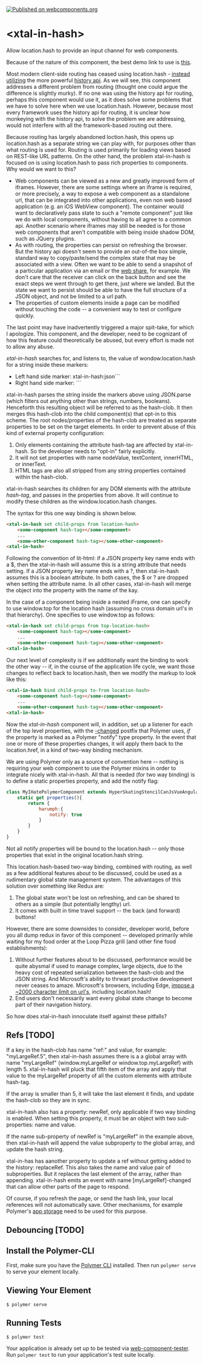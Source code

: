 [![Published on webcomponents.org](https://img.shields.io/badge/webcomponents.org-published-blue.svg)](https://www.webcomponents.org/element/bahrus/xtal-in-hash)

# \<xtal-in-hash\>


Allow location.hash to provide an input channel for web components.  

Because of the nature of this component, the best demo link to use is [this](http://rawgit.com/bahrus/xtal/master/bower_components/xtal-in-hash/demo/index.html).

Most modern client-side routing has ceased using location.hash - [instead utilizing](http://krasimirtsonev.com/blog/article/deep-dive-into-client-side-routing-navigo-pushstate-hash) the more powerful [history api](https://developer.mozilla.org/en-US/docs/Web/API/History_API).  As we will see, this component addresses a different problem from routing (thought one could argue the difference is slightly murky).  If no one was using the history api for routing, perhaps this component would use it, as it does solve some problems that we have to solve here when we use location.hash.  However, because most every framework uses the history api for routing, it is unclear how monkeying with the history api, to solve the problem we are addressing, would not interfere with all the framework-based routing out there.

Because routing has largely abandoned loction.hash, this opens up location.hash as a separate string we can play with, for purposes other than what routing is used for.  Routing is used primarily for loading views based on REST-like URL patterns.  On the other hand, the problem xtal-in-hash is focused on is using location.hash to pass rich properties to components.  Why would we want to this? 

* Web components can be viewed as a new and greatly improved form of iframes.  However, there are some settings where an iframe is required, or more precisely, a way to expose a web component as a standalone url, that can be integrated into other applications, even non web based application (e.g. an iOS WebView component).  The container would want to declaratively pass state to such a "remote component" just like we do with local components, without having to all agree to a common api.  Another scenario where iframes may still be needed is for those web components that aren't compatible with being inside shadow DOM, such as JQuery plugins.  
*  As with routing, the properties can persist on refreshing the browser.  But the history api doesn't seem to provide an out-of-the box simple, standard way to copy/paste/send the complex state that may be associated with a view.  Often we want to be able to send a snapshot of a particular application via an email or the [web share](https://developers.google.com/web/updates/2016/09/navigator-share), for example.  We don't care that the receiver can click on the back button and see the exact steps we went through to get there, just where we landed.  But the state we want to persist should be able to have the full structure of a JSON object, and not be limited to a url path. 
*  The properties of custom elements inside a page can be modified without touching the code -- a convenient way to test or configure quickly.

The last point may have inadvertently triggered a major spit-take, for which I apologize. This component, and the developer, need to be cognizant of how this feature could theoretically be abused, but every effort is made not to allow any abuse.

*xtal-in-hash* searches for, and listens to, the value of wondow.location.hash for a string inside these markers:

 *  Left hand side marker: xtal-in-hash:json```
 *  Right hand side marker: ``` 

xtal-in-hash parses the string inside the markers above using JSON.parse (which filters out anything other than strings, numbers, booleans). Henceforth this resulting object will be referred to as the hash-clob. It then merges this hash-clob into the child component(s) that opt-in to this scheme.  The root nodes/properties of the hash-clob are treated as separate properties to be set on the target elements. In order to prevent abuse of this kind of external property configuration:

1)  Only elements containing the attribute  hash-tag are affected by xtal-in-hash.  So the developer needs to "opt-in" fairly explicitly.
2)  It will not set properties with name nodeValue, textContent, innerHTML, or innerText.  
3)  HTML tags are also all stripped from any string properties contained within the hash-clob.

xtal-in-hash searches its children for any DOM elements with the attribute *hash-tag*, and passes in the properties from above.  It will continue to modify these children as the window.location.hash changes.

The syntax for this one way binding is shown below.

```html
<xtal-in-hash set child-props from location-hash>
    <some-component hash-tag></some-component>
    ...
    <some-other-component hash-tag></some-other-component>
<xtal-in-hash>
```

Following the convention of lit-html: if a JSON property key name  ends with a $, then the xtal-in-hash will assume this is a string attribute that needs setting.  If a JSON property key name ends with a ?, then xtal-in-hash assumes this is a boolean attribute.  In both cases, the $ or ? are dropped when setting the attribute name.  In all other cases, xtal-in-hash will merge the object into the property with the name of the kay.  

In the case of a component being inside a nested iFrame, one can specify to use window.top for the location hash (assuming no cross domain url's in that hierarchy).  One specifies to use window.top as follows:

```html
<xtal-in-hash set child-props from top-location-hash>
    <some-component hash-tag></some-component>
    ...
    <some-other-component hash-tag></some-other-component>
<xtal-in-hash>
```

Our next level of complexity is if we additionally want the binding to work the other way -- if, in the course of the application life cycle, we want those changes to reflect back to location.hash, then we modify the markup to look like this:

```html
<xtal-in-hash bind child-props to-from location-hash>
    <some-component hash-tag></some-component>
    ...
    <some-other-component hash-tag></some-other-component>
<xtal-in-hash>
```

 Now the *xtal-in-hash* component will, in addition, set up a listener for each of the top level properties, with the [-changed](https://www.polymer-project.org/2.0/docs/devguide/data-system#change-events) postfix that Polymer uses, *if* the property is marked as a Polymer "notify" type property.  In the event that one or more of these properties changes, it will apply them back to the location.href, in a kind of two-way binding mechanism.

 We are using Polymer only as a source of convention here -- nothing is requiring your web component to use the Polymer mixins in order to integrate nicely with xtal-in-hash. All that is needed (for two way binding) is to define a static properties property, and add the notify flag:

 ```JavaScript
 class MyIHatePolymerComponent extends HyperSkatingStencilCanJsVueAngularXtagLitElement {
     static get properties(){
         return {
             harumph:{
                 notify: true
             }
         }
     }
 }
 ```

Not all notify properties will be bound to the location.hash -- only those properties that exist in the original location.hash string.  

This location.hash-based two-way binding, combined with routing, as well as a few additional features about to be discussed, could be used as a rudimentary global state management system.  The advantages of this solution over something like Redux are: 

1)  The global state won't be lost on refreshing, and can be shared to others as a simple (but potentially lengthy) url.  
2)  It comes with built in time travel support -- the back (and forward) buttons!

However, there are some downsides to consider, developer world, before you all dump redux in favor of this component -- developed primarily while waiting for my food order at the Loop Pizza grill (and other fine food establishments):

1)  Without further features about to be discussed, performance would be quite abysmal if used to manage complex, large objects, due to the heavy cost of repeated serialization between the hash-clob and the JSON string. And Microsoft's ability to thrwart productive development never ceases to amaze.  Microsoft's browsers, including Edge, [impose a ~2000 character limit on url's](http://jsfiddle.net/Jz3ZA/18/), including location.hash!
2)  End users don't necessarily want every global state change to become part of their navigation history.

So how does xtal-in-hash innoculate itself against these pitfalls?

## Refs [TODO]

If a key in the hash-clob has name "ref:" and value, for example: "myLargeRef.5", then xtal-in-hash assumes there is a a global array with name "myLargeRef" (window.myLargeRef or window.top.myLargeRef) with length 5.  xtal-in-hash will pluck that fifth item of the array and apply that value to the myLargeRef property of all the custom elements with attribute hash-tag. 

If the array is smaller than 5, it will take the last element it finds, and update the hash-clob so they are in sync.

xtal-in-hash also has a property:  newRef, only applicable if two way binding is enabled.  When setting this property, it must be an object with two sub-properties:  name and value.

If the name sub-property of newRef is "myLargeRef" in the example above, then xtal-in-hash will append the value subproperty to the global array, and update the hash string.

xtal-in-has has aanother property to update a ref without getting added to the history:  replaceRef.  This also takes the name and value pair of subproperties. But it replaces the last element of the array, rather than appending.  xtal-in-hash emits an event with name [myLargeRef]-changed that can allow other parts of the page to respond.

Of course, if you refresh the page, or send the hash link, your local references will not automatically save.  Other mechanisms, for example Polymer's [app storage](https://www.webcomponents.org/element/PolymerElements/app-storage) need to be used for this purpose.

 


## Debouncing [TODO]

## Install the Polymer-CLI

First, make sure you have the [Polymer CLI](https://www.npmjs.com/package/polymer-cli) installed. Then run `polymer serve` to serve your element locally.

## Viewing Your Element

```
$ polymer serve
```

## Running Tests

```
$ polymer test
```

Your application is already set up to be tested via [web-component-tester](https://github.com/Polymer/web-component-tester). Run `polymer test` to run your application's test suite locally.
